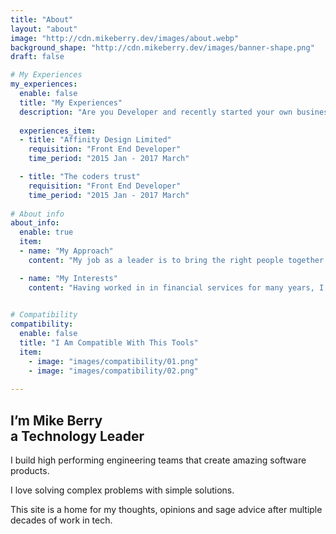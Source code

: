 ```yaml
---
title: "About"
layout: "about"
image: "http://cdn.mikeberry.dev/images/about.webp"
background_shape: "http://cdn.mikeberry.dev/images/banner-shape.png"
draft: false

# My Experiences
my_experiences:
  enable: false
  title: "My Experiences"
  description: "Are you Developer and recently started your own business and Already made a  to ensure online presence"
  
  experiences_item:
  - title: "Affinity Design Limited"
    requisition: "Front End Developer"
    time_period: "2015 Jan - 2017 March"

  - title: "The coders trust"
    requisition: "Front End Developer"
    time_period: "2015 Jan - 2017 March"
    
# About info
about_info:
  enable: true
  item:
  - name: "My Approach"
    content: "My job as a leader is to bring the right people together into a team, share the vision of our destination and provide the context for the team to deliver value."

  - name: "My Interests"
    content: "Having worked in in financial services for many years, I am a fintech geek and love the world of tech start-ups. I have strong opinions about most things Agile, Lean and DevOps. I have spoken about Kubernetes at conferences in the past, although I am now more of serverless advocate. I enjoy all topics to do with leadership and am always learning more about how to run high performing teams."

    
# Compatibility
compatibility:
  enable: false
  title: "I Am Compatible With This Tools"
  item:
    - image: "images/compatibility/01.png"
    - image: "images/compatibility/02.png"
 
---
```


## I’m Mike Berry <br> <strong>a Technology Leader</strong>

I build high performing engineering teams that create amazing software products.

I love solving complex problems with simple solutions.
  
This site is a home for my thoughts, opinions and sage advice after multiple decades of work in tech.